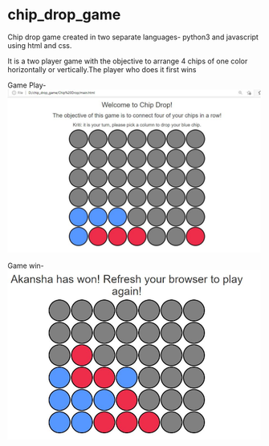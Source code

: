 # chip_drop_game 
Chip drop game created in two separate languages- python3 and javascript using html and css. 

It is a two player game with the objective to arrange 4 chips of one color horizontally or vertically.The player who does it first wins

Game Play-
![game play](/Screenshots/game.JPG)

Game win-
![game win](/Screenshots/game_win.JPG)


